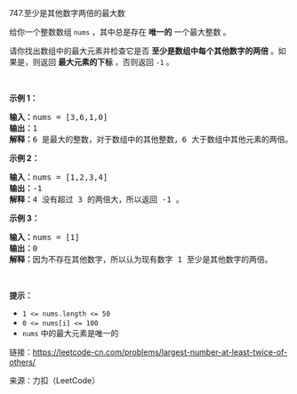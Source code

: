 <!DOCTYPE html>
<html lang="en">
<head>
    <meta charset="UTF-8">
</head>
<body>
<p>747.至少是其他数字两倍的最大数<p>
<p>给你一个整数数组 <code>nums</code> ，其中总是存在 <strong>唯一的</strong> 一个最大整数 。</p>

<p>请你找出数组中的最大元素并检查它是否 <strong>至少是数组中每个其他数字的两倍</strong> 。如果是，则返回 <strong>最大元素的下标</strong> ，否则返回 <code>-1</code> 。</p>

<p> </p>

<p><strong>示例 1：</strong></p>

<pre>
<strong>输入：</strong>nums = [3,6,1,0]
<strong>输出：</strong>1
<strong>解释：</strong>6 是最大的整数，对于数组中的其他整数，6 大于数组中其他元素的两倍。6 的下标是 1 ，所以返回 1 。
</pre>

<p><strong>示例 2：</strong></p>

<pre>
<strong>输入：</strong>nums = [1,2,3,4]
<strong>输出：</strong>-1
<strong>解释：</strong>4 没有超过 3 的两倍大，所以返回 -1 。</pre>

<p><strong>示例 3：</strong></p>

<pre>
<strong>输入：</strong>nums = [1]
<strong>输出：</strong>0
<strong>解释：</strong>因为不存在其他数字，所以认为现有数字 1 至少是其他数字的两倍。
</pre>

<p> </p>

<p><strong>提示：</strong></p>

<ul>
	<li><code>1 <= nums.length <= 50</code></li>
	<li><code>0 <= nums[i] <= 100</code></li>
	<li><code>nums</code> 中的最大元素是唯一的</li>
</ul>

<p>链接：<a href="https://leetcode-cn.com/problems/largest-number-at-least-twice-of-others/" target=\"_blank\">https://leetcode-cn.com/problems/largest-number-at-least-twice-of-others/</a></p>
<p>来源：力扣（LeetCode）</p>
</body>
</html>